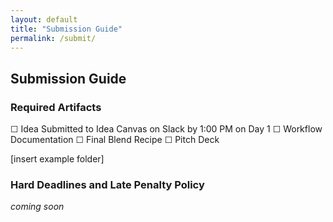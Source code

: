 ```yaml
---
layout: default
title: "Submission Guide"
permalink: /submit/
---
```


## Submission Guide

### Required Artifacts 

☐ Idea Submitted to Idea Canvas on Slack by 1:00 PM on Day 1
☐ Workflow Documentation
☐ Final Blend Recipe
☐ Pitch Deck

[insert example folder]

### Hard Deadlines and Late Penalty Policy 
_coming soon_

